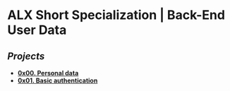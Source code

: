 **<h1>ALX Short Specialization | Back-End User Data**</h1>

## ***Projects***<br />
* **[0x00. Personal data](0x00-personal_data/)**
* **[0x01. Basic authentication](0x01-Basic_authentication/)**
